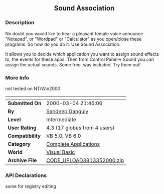 ﻿<div align="center">

## Sound Association


</div>

### Description

No doubt you would like to hear a pleasant female voice announce "Notepad", or "Wordpad" or "Calculator" as you open/close these programs. So how do you do it. Use Sound Association.

It allows you to decide which application you want to assign sound effects to, the events for these apps. Then from Control Panel-> Sound you can assign the actual sounds. Some free .wav included. Try them out!
 
### More Info
 
not tested on NT/Win2000


<span>             |<span>
---                |---
**Submitted On**   |2000-03-04 21:46:06
**By**             |[Sandeep Ganguly](https://github.com/Planet-Source-Code/PSCIndex/blob/master/ByAuthor/sandeep-ganguly.md)
**Level**          |Intermediate
**User Rating**    |4.3 (17 globes from 4 users)
**Compatibility**  |VB 5\.0, VB 6\.0
**Category**       |[Complete Applications](https://github.com/Planet-Source-Code/PSCIndex/blob/master/ByCategory/complete-applications__1-27.md)
**World**          |[Visual Basic](https://github.com/Planet-Source-Code/PSCIndex/blob/master/ByWorld/visual-basic.md)
**Archive File**   |[CODE\_UPLOAD3813352000\.zip](https://github.com/Planet-Source-Code/sandeep-ganguly-sound-association__1-6440/archive/master.zip)

### API Declarations

some for registry editing





